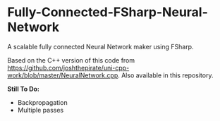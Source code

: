 # Fully-Connected-FSharp-Neural-Network

A scalable fully connected Neural Network maker using FSharp.

Based on the C++ version of this code from https://github.com/joshthepirate/uni-cpp-work/blob/master/NeuralNetwork.cpp. Also available in this repository.

**Still To Do:** 
* Backpropagation
* Multiple passes
